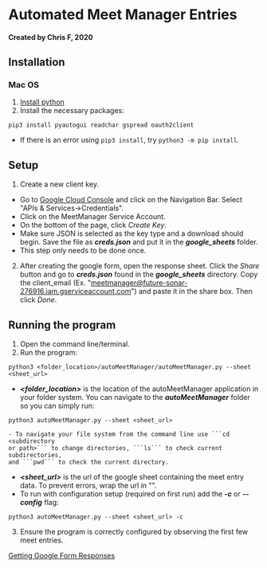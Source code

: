 # Automated Meet Manager Entries #
#### Created by Chris F, 2020 ####

## Installation ##
### Mac OS ###
1. [Install python](https://programwithus.com/learn-to-code/install-python3-mac/)
2. Install the necessary packages:
```
pip3 install pyautogui readchar gspread oauth2client
```
- If there is an error using `pip3 install`, try `python3 -m pip install`.

## Setup ##
1. Create a new client key.
* Go to [Google Cloud Console](console.cloud.google.com) and click on the Navigation Bar. Select "APIs & Services->Credentials".
* Click on the MeetManager Service Account.
* On the bottom of the page, click *Create Key*.
* Make sure JSON is selected as the key type and a download should begin. Save the file as _**creds.json**_ and put it in the _**google_sheets**_ folder.
* This step only needs to be done once.
2. After creating the google form, open the response sheet. Click the *Share* button and go to _**creds.json**_ found in the _**google_sheets**_ directory. Copy the client_email (Ex. "meetmanager@future-sonar-276916.iam.gserviceaccount.com") and paste it in the share box. Then click *Done*.

## Running the program ##
1. Open the command line/terminal.
2. Run the program:
```
python3 <folder_location>/autoMeetManager/autoMeetManager.py --sheet <sheet_url>
```
  - _**\<folder\_location\>**_ is the location of the autoMeetManager
  application in your folder system. You can navigate to the
  _**autoMeetManager**_ folder so you can simply run:
  ```
  python3 autoMeetManager.py --sheet <sheet_url>
  ```
    - To navigate your file system from the command line use ```cd <subdirectory
    or path>``` to change directories, ```ls``` to check current subdirectories,
    and ```pwd``` to check the current directory.
  - _**\<sheet_url\>**_ is the url of the google sheet containing the meet entry
  data. To prevent errors, wrap the url in \"\".
  - To run with configuration setup (required on first run) add the _**-c**_ or
  _**--config**_ flag:
  ```
  python3 autoMeetManager.py --sheet <sheet_url> -c
  ```
3. Ensure the program is correctly configured by observing the first few
meet entries.


  [Getting Google Form Responses](https://www.youtube.com/watch?v=cnPlKLEGR7E)
